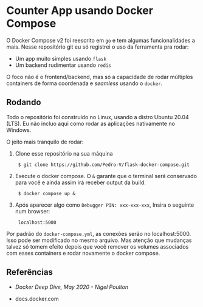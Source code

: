 # Counter App usando Docker Compose

O Docker Compose v2 foi reescrito em `go` e tem algumas funcionalidades a mais. Nesse repositório git eu só registrei o uso da ferramenta pra rodar:

* Um app muito simples usando `flask`
* Um backend rudimentar usando `redis`

O foco não é o frontend/backend, mas só a capacidade de rodar múltiplos containers de forma coordenada e *seamless* usando o `docker`.

## Rodando

Todo o repositório foi construído no Linux, usando a distro Ubuntu 20.04 (LTS). Eu não incluo aqui como rodar as aplicações nativamente no Windows.

O jeito mais tranquilo de rodar:

1. Clone esse repositório na sua máquina
        
        $ git clone https://github.com/Pedro-V/flask-docker-compose.git

2. Execute o docker compose. O `&` garante que o terminal será conservado para você e ainda assim irá receber output da build.

        $ docker compose up &

3. Após aparecer algo como `Debugger PIN: xxx-xxx-xxx`, Insira o seguinte num browser:

        localhost:5000

Por padrão do `docker-compose.yml`, as conexões serão no localhost:5000. Isso pode ser modificado no mesmo arquivo. Mas atenção que mudanças talvez só tomem efeito depois que você remover os volumes associados com esses containers e rodar novamente o docker compose.

## Referências

* *Docker Deep Dive, May 2020 - Nigel Poulton*

* docs.docker.com
